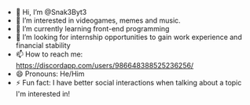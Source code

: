- 👋 Hi, I’m @Snak3Byt3
- 👀 I’m interested in videogames, memes and music.
- 🌱 I’m currently learning front-end programming
- 💞️ I’m looking for internship opportunities to gain work experience and financial stability
- 📫 How to reach me: https://discordapp.com/users/986648388525236256/
- 😄 Pronouns: He/Him
- ⚡ Fun fact: I have better social interactions when talking about a topic I'm interested in!

<!---
Snak3Byt3/Snak3Byt3 is a ✨ special ✨ repository because its `README.md` (this file) appears on your GitHub profile.
You can click the Preview link to take a look at your changes.
--->
